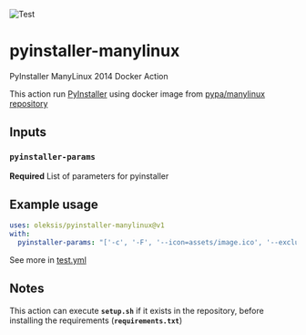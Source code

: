 ![Test](https://github.com/oleksis/pyinstaller-manylinux/workflows/Test/badge.svg)
# pyinstaller-manylinux
PyInstaller ManyLinux 2014 Docker Action

This action run [PyInstaller](https://www.pyinstaller.org/) using docker image from [pypa/manylinux repository](https://quay.io/repository/pypa/manylinux2014_x86_64)

## Inputs

### `pyinstaller-params`

**Required** List of parameters for pyinstaller

## Example usage
```yaml
uses: oleksis/pyinstaller-manylinux@v1
with:
  pyinstaller-params: "['-c', '-F', '--icon=assets/image.ico', '--exclude-module=test', '--name=app-binary', 'app_module/__main__.py']"
```

See more in [test.yml](.github/workflows/test.yml)

## Notes

This action can execute **`setup.sh`** if it exists in the repository, before installing the requirements (**`requirements.txt`**)
